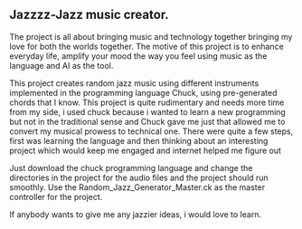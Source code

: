 ## Jazzzz-Jazz music creator.

The project is all about bringing music and technology together bringing my love for both the worlds together.
The motive of this project is to enhance everyday life, amplify your mood the way you feel using music as the language and AI as the tool.

This project creates random jazz music using different instruments implemented in the programming language Chuck, using pre-generated chords that I know. 
This project is quite rudimentary and needs more time from my side, i used chuck because i wanted to learn a new programming but not in the traditional sense and Chuck gave me just that allowed me to convert my musical prowess to technical one. 
There were quite a few steps, first was learning the language and then thinking about an interesting project which would keep me engaged and internet helped me figure out 

Just download the chuck programming language and change the directories in the project for the audio files and the project should run smoothly. 
Use the Random_Jazz_Generator_Master.ck as the master controller for the project.

If anybody wants to give me any jazzier ideas, i would love to learn.


